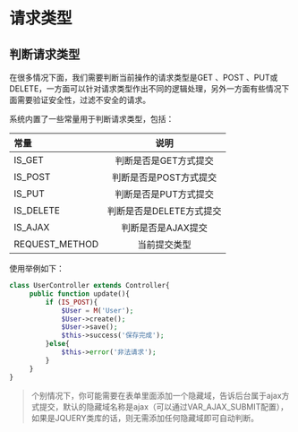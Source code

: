 # 请求类型

## 判断请求类型

在很多情况下面，我们需要判断当前操作的请求类型是GET 、POST 、PUT或 DELETE，一方面可以针对请求类型作出不同的逻辑处理，另外一方面有些情况下面需要验证安全性，过滤不安全的请求。

系统内置了一些常量用于判断请求类型，包括：

|常量|说明|
|:----|:-----:|
|IS_GET|判断是否是GET方式提交|
|IS_POST|判断是否是POST方式提交|
|IS_PUT|判断是否是PUT方式提交|
|IS_DELETE|判断是否是DELETE方式提交|
|IS_AJAX|判断是否是AJAX提交|
|REQUEST_METHOD|当前提交类型|


使用举例如下：

```Php
class UserController extends Controller{
     public function update(){
         if (IS_POST){
             $User = M('User');
             $User->create();
             $User->save();
             $this->success('保存完成');
         }else{
             $this->error('非法请求');
         }
     }
}
```

>个别情况下，你可能需要在表单里面添加一个隐藏域，告诉后台属于ajax方式提交，默认的隐藏域名称是ajax（可以通过VAR_AJAX_SUBMIT配置），如果是JQUERY类库的话，则无需添加任何隐藏域即可自动判断。